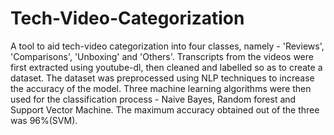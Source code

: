 # Tech-Video-Categorization

A tool to aid tech-video categorization into four classes, namely - 'Reviews', 'Comparisons', 'Unboxing' and 'Others'. 
Transcripts from the videos were first extracted using youtube-dl, then cleaned and labelled so as to create a dataset. 
The dataset was preprocessed using NLP techniques to increase the accuracy of the model. 
Three machine learning algorithms were then used for the classification process - Naive Bayes, Random forest and Support Vector Machine. 
The maximum accuracy obtained out of the three was 96%(SVM). 
